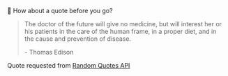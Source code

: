 📣 How about a quote before you go?

> The doctor of the future will give no medicine, but will interest her or his patients in the care of the human frame, in a proper diet, and in the cause and prevention of disease.
>
> <p>- Thomas Edison</p>

Quote requested from [Random Quotes API](https://github.com/lukePeavey/quotable)
